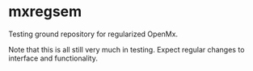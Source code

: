 # mxregsem
Testing ground repository for regularized OpenMx.

Note that this is all still very much in testing.
Expect regular changes to interface and functionality.
